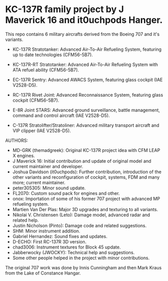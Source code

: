 # KC-137R family project by J Maverick 16 and it0uchpods Hanger.

This repo contains 6 military aircrafts derived from the Boeing 707 and it's variants.

- KC-137R Stratotanker: Advanced Air-To-Air Refueling System, featuring up to date technologies (CFM56-5B7).

- KC-137R-RT Stratotanker: Advanced Air-To-Air Refueling System with ATA refuel ability (CFM56-5B7).

- EC-137R Sentry: Advanced AWACS System, featuring glass cockpit (IAE V2528-D5).

- RC-137R Rivet Joint: Advanced Reconnaissance System, featuring glass cockpit (CFM56-5B7).

- E-8R Joint STARS: Advanced ground surveillance, battle management, command and control aircraft (IAE V2528-D5).

- C-137R Stratolifter/Stratoliner: Advanced military transport aircraft and VIP clipper (IAE V2528-D5).

AUTHORS:
* MD-GRK (themadgreek): Original KC-137R project idea with CFM LEAP X engines.
* J Maverick 16: Initial contribution and update of original model and current maintainer and developer.
* Joshua Davidson (it0uchpods): Further contribution, introduction of the other variants and reconfiguration of cockpit, systems, FDM and many more; current maintainer.
* peter305305: Minor sound update.
* FL2070: Custom sound pack for engines and other.
* onox: Importation of some of his former 707 project with advanced MP refueling system.
* Martien Van Der Plas: Major 3D upgrades and texturing to all variants.
* Nikolai V. Christensen (Leto): Damage model, advanced radar and related help.
* Justin Nicholson (Pinto): Damage code and related suggestions.
* SHM: Minor instrument addition.
* Gabriel Hernandez: Sound fixes and updates.
* D-ECHO: First RC-137R 3D version.
* chad3006: Instrument textures for Block 45 update.
* Jabberwocky (JWOCKY): Technical help and suggestions.
* Some other people helped in the project with minor contributions.

The original 707 work was done by Innis Cunningham and then Mark Kraus from the Lake of Constance Hangar.